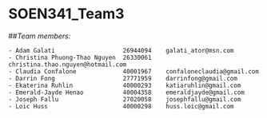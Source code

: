 # SOEN341_Team3

##_Team members:_

	- Adam Galati					26944094	galati_ator@msn.com	
	- Christina Phuong-Thao Nguyen	26330061	christina.thao.nguyen@hotmail.com
	- Claudia Confalone				40001967	confaloneclaudia@gmail.com
	- Darrin Fong 					27771959	darrinfong@gmail.com
	- Ekaterina Ruhlin				40000293	katiaruhlin@gmail.com
	- Emerald-Jayde Henao			40004358	emeraldjayde@gmail.com
	- Joseph Fallu					27020058	josephfallu@gmail.com
	- Loic Huss						40000298	huss.loic@gmail.com
